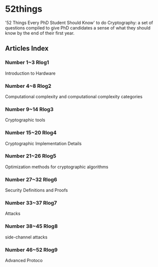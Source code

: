 # 52things

'52 Things Every PhD Student Should Know' to do Cryptography: a set of questions compiled to give PhD candidates a sense of what they should know by the end of their first year.

## Articles Index

### Number 1~3 Rlog1 

Introduction to Hardware

### Number 4~8 Rlog2

Computational complexity and computational complexity categories

### Number 9~14 Rlog3

Cryptographic tools

### Number 15~20 Rlog4

Cryptographic Implementation Details

### Number 21~26 Rlog5

Optimization methods for cryptographic algorithms

### Number 27~32 Rlog6

Security Definitions and Proofs

### Number 33~37 Rlog7

Attacks

### Number 38~45 Rlog8

side-channel attacks

### Number 46~52 Rlog9

Advanced Protoco
